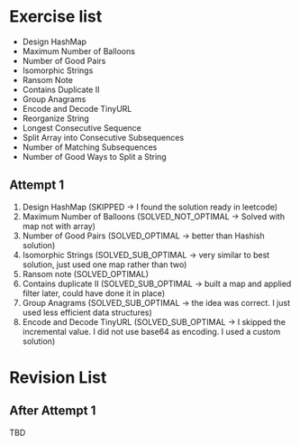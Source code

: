 # Exercise list
* Design HashMap
* Maximum Number of Balloons
* Number of Good Pairs
* Isomorphic Strings
* Ransom Note
* Contains Duplicate II
* Group Anagrams
* Encode and Decode TinyURL
* Reorganize String
* Longest Consecutive Sequence
* Split Array into Consecutive Subsequences
* Number of Matching Subsequences
* Number of Good Ways to Split a String


## Attempt 1
1. Design HashMap (SKIPPED -> I found the solution ready in leetcode)
2. Maximum Number of Balloons (SOLVED_NOT_OPTIMAL -> Solved with map not with array)
3. Number of Good Pairs (SOLVED_OPTIMAL -> better than Hashish solution)
4. Isomorphic Strings (SOLVED_SUB_OPTIMAL -> very similar to best solution, just used one map rather than two)
5. Ransom note (SOLVED_OPTIMAL)
6. Contains duplicate II (SOLVED_SUB_OPTIMAL -> built a map and applied filter later, could have done it in place)
7. Group Anagrams (SOLVED_SUB_OPTIMAL -> the idea was correct. I just used less efficient data structures)
8. Encode and Decode TinyURL  (SOLVED_SUB_OPTIMAL -> I skipped the incremental value. I did not use base64 as encoding. I used a custom solution)


# Revision List
## After Attempt 1
TBD